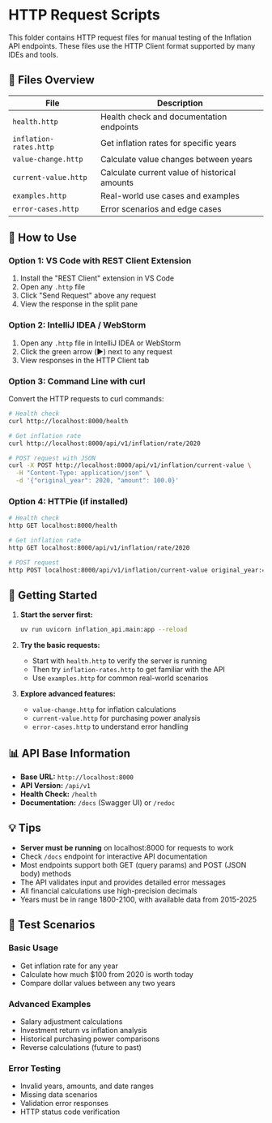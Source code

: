# HTTP Request Scripts

This folder contains HTTP request files for manual testing of the Inflation API endpoints. These files use the HTTP Client format supported by many IDEs and tools.

## 📁 Files Overview

| File | Description |
|------|-------------|
| `health.http` | Health check and documentation endpoints |
| `inflation-rates.http` | Get inflation rates for specific years |
| `value-change.http` | Calculate value changes between years |
| `current-value.http` | Calculate current value of historical amounts |
| `examples.http` | Real-world use cases and examples |
| `error-cases.http` | Error scenarios and edge cases |

## 🚀 How to Use

### Option 1: VS Code with REST Client Extension
1. Install the "REST Client" extension in VS Code
2. Open any `.http` file
3. Click "Send Request" above any request
4. View the response in the split pane

### Option 2: IntelliJ IDEA / WebStorm
1. Open any `.http` file in IntelliJ IDEA or WebStorm
2. Click the green arrow (▶️) next to any request
3. View responses in the HTTP Client tab

### Option 3: Command Line with curl
Convert the HTTP requests to curl commands:

```bash
# Health check
curl http://localhost:8000/health

# Get inflation rate
curl http://localhost:8000/api/v1/inflation/rate/2020

# POST request with JSON
curl -X POST http://localhost:8000/api/v1/inflation/current-value \
  -H "Content-Type: application/json" \
  -d '{"original_year": 2020, "amount": 100.0}'
```

### Option 4: HTTPie (if installed)
```bash
# Health check
http GET localhost:8000/health

# Get inflation rate  
http GET localhost:8000/api/v1/inflation/rate/2020

# POST request
http POST localhost:8000/api/v1/inflation/current-value original_year:=2020 amount:=100.0
```

## 🎯 Getting Started

1. **Start the server first:**
   ```bash
   uv run uvicorn inflation_api.main:app --reload
   ```

2. **Try the basic requests:**
   - Start with `health.http` to verify the server is running
   - Then try `inflation-rates.http` to get familiar with the API
   - Use `examples.http` for common real-world scenarios

3. **Explore advanced features:**
   - `value-change.http` for inflation calculations
   - `current-value.http` for purchasing power analysis
   - `error-cases.http` to understand error handling

## 📊 API Base Information

- **Base URL:** `http://localhost:8000`
- **API Version:** `/api/v1`
- **Health Check:** `/health`
- **Documentation:** `/docs` (Swagger UI) or `/redoc`

## 💡 Tips

- **Server must be running** on localhost:8000 for requests to work
- Check `/docs` endpoint for interactive API documentation
- Most endpoints support both GET (query params) and POST (JSON body) methods
- The API validates input and provides detailed error messages
- All financial calculations use high-precision decimals
- Years must be in range 1800-2100, with available data from 2015-2025

## 🧪 Test Scenarios

### Basic Usage
- Get inflation rate for any year
- Calculate how much $100 from 2020 is worth today
- Compare dollar values between any two years

### Advanced Examples
- Salary adjustment calculations
- Investment return vs inflation analysis
- Historical purchasing power comparisons
- Reverse calculations (future to past)

### Error Testing
- Invalid years, amounts, and date ranges
- Missing data scenarios
- Validation error responses
- HTTP status code verification